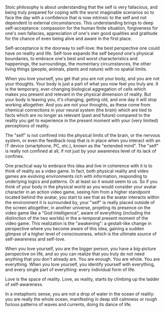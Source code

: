 Stoic philosophy is about understanding that the self is very fallacious, and being truly prepared for coping with the worst imaginable scenarios so to face the day with a confidence that is now intrinsic to the self and not dependent to external circumstances.
This understanding brings to deep self-acceptance: compassion for the human finite situation, forgiveness for one's own fallacies, appreciation of one's own good qualities and gratitude for the chance of even being alive and aware in the first place.

Self-acceptance is the doorway to self-love: the best perspective one could have on reality and life.
Self-love expands the self beyond one's physical boundaries, to embrace one's best and worst characteristics and happenings, the surroundings, the momentary circumstances, the other living things (people, animals, plants and nature) with no spatial limits.

When you love yourself, you get that you are not your body, and you are not your thoughts.
Your body is just a part of what you now feel you truly are. It is the temporary, ever-changing biological aggregation of cells which makes you present and relevant in the physical dimension of reality. But your body is leaving you, it's changing, getting old, and one day it will stop working altogether.
And you are not your thoughts, as these come from chemical connections in your neural system (the brain) which are tied to facts which are no longer as relevant (past and future) compared to the reality you get to experience in the present moment with your (very limited) perceptions of reality.

The "self" is not confined into the physical limits of the brain, or the nervous system, or even the feedback-loop that is in place when you interact with an IT device (smartphone, PC, etc.), known as the "extended mind". The "self" is really not confined at all, if not just by your awareness level of its lack of confines.

One practical way to embrace this idea and live in coherence with it is to think of reality as a video game.
In fact, both physical reality and video games are evolving environments rich with information, responding to underlying logics and patterns. Or at least so it would seem to us.
So if you think of your body in the physical world as you would consider your avatar character in an action video game, seeing him from a higher standpoint located behind the avatar, you start to see that as the avatar interacts within the environment it is surrounded by, your "self" is really placed outside of the screen altogether, in another universe, projeting its presence on the video game like a "God intelligence", aware of everything (including the distinction of the two worlds) in the a-temporal present moment of the video game.
This realization is the "awakening": a gestalt-like change in perspective where you become aware of this idea, gaining a sudden glimpse of a higher level of consciousness, which is the ultimate source of self-awareness and self-love.

When you love yourself, you are the bigger person, you have a big-picture perspective on life, and so you can realize that you truly do not need anything that you don't already are. You are enough. You are whole. You are everything.
When you love yourself, you identify yourself with everything, and every single part of everything: every individual form of life.

Love is the space of reality.
Love, as reality, starts by climbing up the ladder of self-awareness.

In a metaphoric sense, you are not a drop of water in the ocean of reality: you are really the whole ocean, manifesting in deep still calmness or rough furious patterns of waves and currents, doing its dance of life.

